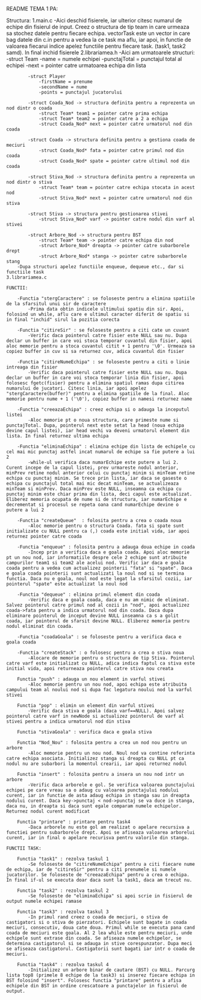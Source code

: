 README TEMA 1 PA:

Structura:
	1.main.c 
		-Aici deschid fisierele, iar ulterior citesc numarul de echipe din fisierul de input. Creez o structura de tip team in care urmeaza sa stochez datele pentru fiecare echipa. vectorTask este un vector in care bag datele din c.in pentru a vedea la ce task ma aflu, iar apoi, in functie de valoarea fiecarui indice apelez functiile pentru fiecare task. (task1, task2 samd). In final inchid fisierele
	2.librariamea.h
		-Aici am urmatoarele structuri:
			-struct Team
				-name = numele echipei
				-punctajTotal = punctajul total al echipei
				-next = pointer catre urmatoarea echipa din lista

			-struct Player
				-firstName = prenume
				-secondName = nume
				-points = punctajul jucatorului

			-struct Coada_Nod -> structura definita pentru a reprezenta un nod dintr o coada
				-struct Team* team1 = pointer catre prima echipa
				-struct Team* team2 = pointer catre a 2 a echipa
				-struct Coada_Nod* next = pointer catre urmatorul nod din coada

			-struct Coada -> structura definita pentru a gestiona coada de meciuri
				-struct Coada_Nod* fata = pointer catre primul nod din coada
				-struct Coada_Nod* spate = pointer catre ultimul nod din coada

			-struct Stiva_Nod -> structura definita pentru a reprezenta un nod dintr o stiva
				-struct Team* team = pointer catre echipa stocata in acest nod
				-struct Stiva_Nod* next = pointer catre urmatorul nod din stiva

			-struct Stiva -> structura pentru gestionarea stivei
				-struct Stiva_Nod* varf -> pointer catre nodul din varf al stivei

			-struct Arbore_Nod -> structura pentru BST
				-struct Team* team -> pointer catre echipa din nod
				-struct Arbore_Nod* dreapta -> pointer catre subarborele drept
				-struct Arbore_Nod* stanga -> pointer catre subarborele stang
		-Dupa structuri apelez functiile enqueue, dequeue etc., dar si functiile task
	3.librariamea.c

	FUNCTII:

		-Functia "stergCaractere" : se foloseste pentru a elimina spatiile de la sfarsitul unui sir de caractere
			-Prima data obtin indicele ultimului spatiu din sir. Apoi, folosind un while, aflu care e ultimul caracter diferit de spatiu si in final "inchid" sirul la pozitia corecta
		
		-Functia "citireSir" : se foloseste pentru a citi cate un cuvant 
			-Verific daca pointerul catre fisier este NULL sau nu. Dupa declar un buffer in care voi stoca temporar cuvantul din fisier, apoi aloc memorie pentru a stoca cuvantul citit + 1 pentru '\0'. Urmeaza sa copiez buffer in cuv si sa returnez cuv, adica cuvantul din fisier

		-Functia "citireNumeEchipa" : se foloseste pentru a citi o linie intreaga din fisier
			-Verific daca pointerul catre fisier este NULL sau nu. Dupa declar un buffer in care voi stoca temporar linia din fisier, apoi folosesc fgetc(fisier) pentru a elimina spatiul ramas dupa citirea numarului de jucatori. Citesc linia, iar apoi apelez "stergCaractere(buffer)" pentru a elimina spatiile de la final. Aloc memorie pentru nume + 1 ('\0'), copiez buffer in namesi returnez name
	
		-Functia "creeazaEchipa" : creez echipa si o adauga la inceputul listei
			-Aloc memorie pt o noua structura, care primeste nume si punctajTotal. Dupa, pointerul next este setat la head (noua echipa devine capul listei), iar head vechi va deveni urmatorul element din lista. In final returnez ultima echipa
	
		-Functia "eliminaEchipa" : elimina echipe din lista de echipele cu cel mai mic punctaj astfel incat numarul de echipe sa fie putere a lui 2
			-while-ul verifica daca numarEchipe este putere a lui 2. Curent incepe de la capul listei, prev urmareste nodul anterior, minPrev retine nodul anterior celui cu punctaj minim si minTeam retine echipa cu punctaj minim. Se trece prin lista, iar daca se gaseste o echipa cu punctajul total mai mic decat minTeam, se actualizeaza minTeam si minPrev. Daca minPrev este NULL, inseamna ca echipa cu punctaj minim este chiar prima din lista, deci capul este actualizat. Eliberez memoria ocupata de nume si de structura, iar numarEchipe e decrementat si procesul se repeta oana cand numarEchipe devine o putere a lui 2

		-Functia "createQueue"	: folosita pentru a crea o coada noua
			-Aloc memorie pentru o structura Coada. fata si spate sunt initializate cu NULL pentru ca (,) coada este initial vida, iar apoi returnez pointer catre coada

		-Functia "enqueue" : folosita pentru a adauga doua echipe in coada
			-Incep prin a verifica daca e goala coada. Apoi aloc memorie pt un nou nod, iar informatiile despre cele 2 echipe sunt atribuite campurilor team1 si team2 ale acelui nod. Verific iar daca e goala coada pentru a vedea cum actualizez pointerii "fata" si "spate". Daca e goala coada pointerii sunt actualizati la noul nod si se termina functia. Daca nu e goala, noul nod este legat la sfarsitul cozii, iar pointerul "spate" este actualizat la noul nod

		-Functia "dequeue" : elimina primul element din coada
			-Verific daca e goala coada, daca e nu am nimic de eliminat. Salvez pointerul catre primul nod al cozii in "nod", apoi actualizez coada->fata pentru a indica urmatorul nod din coada. Daca dupa eliminare pointerul de inceput devine NULL inseamna ca s a golit coada, iar pointerul de sfarsit devine NULL. Eliberez memoria pentru nodul eliminat din coada.

		-Functia "coadaGoala" : se foloseste pentru a verifica daca e goala coada

		-Functia "createStack" : o folosesc pentru a crea o stiva noua
			-Alocare de memorie pentru o structura de tip Stiva. Pointerul catre varf este initializat cu NULL, adica indica faptul ca stiva este initial vida, apoi returneaza pointerul catre stiva nou creata

		Functia "push" : adauga un nou element in varful stivei
			-Aloc memorie pentru un nou nod, apoi echipa este atribuita campului team al noului nod si dupa fac legatura noului nod la varful stivei

		Functia "pop" : elimin un element din varful stivei
			-Verific daca stiva e goala (daca varf==NULL). Apoi salvez pointerul catre varf in newNode si actualizez pointerul de varf al stivei pentru a indica urmatorul nod din stiva

		Functia "stivaGoala" : verifica daca e goala stiva

		Functia "Nod_Nou" : folosita pentru a crea un nod nou pentru un arbore
			-Aloc memorie pentru un nou nod. Noul nod va contine referinta catre echipa asociata. Initializez stanga si dreapta cu NULL pt ca nodul nu are subarbori la momentul crearii, iar apoi returnez nodul

		Functia "insert" : folosita pentru a insera un nou nod intr un arbore
			-Verific daca arborele e gol. Se verifica valoarea punctajului echipei pe care vreau sa o adaug cu valoarea punctajului nodului curent, iar in functie de asta adaug echipa in stanga sau in dreapta nodului curent. Daca key->punctaj < nod->punctaj se va duce in stanga, daca nu, in dreapta si daca sunt egale comparam numele echipelor. Returnez nodul curent modificat

		Functia "printare" : printare pentru task4
			-Daca arborele nu este gol am realizat o apelare recursiva a functiei pentru subarborele drept. Apoi se afiseaza valoarea arborelui curent, iar in final o apelare recurisva pentru valorile din stanga. 

	FUNCTII TASK:

		Functia "task1" : rezolva taskul 1
			-Se foloseste de "citireNumeEchipa" pentru a citi fiecare nume de echipa, iar de "citireSir" pentru a citi prenumele si numele jucatorilor. Se foloseste de "creeazaEchipa" pentru a crea o echipa. In final if-ul se executa doar daca sunt la task1, daca am trecut nu.
		
		Functia "task2" : rezolva taskul 2
			-Se foloseste de "eliminaEchipa" si apoi scrie in fisierul de output numele echipei ramase

		Functia "task3" : rezolva taskul 3
			-In primul rand creez o coada de meciuri, o stiva de castigatori si o stiva de pierzatori. Echipele sunt bagate in coada meciuri, consecutiv, doua cate doua. Primul while se executa pana cand coada de meciuri este goala. Al 2 lea while este pentru meciuri, unde echipele sunt extrase din coada. Se afiseaza numele echipelor, se determina castigatorul si se adauga in stive corespunzator. Dupa meci se afiseaza castigatorul. Castigatorii sunt bagati iar intr o coada de meciuri.

		Functia "task4" : rezolva taskul 4
			-Initializez un arbore binar de cautare (BST) cu NULL. Parcurg lista top8 (primele 8 echipe de la task3) si inserez fiecare echipa in BST folosind "insert". Folosesc functia "printare" pentru a afisa echipele din BST in ordine crescatoare a punctajelor in fisierul de output.
		

	
	
																				
				
